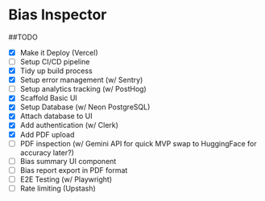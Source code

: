 # Bias Inspector

##TODO

- [x] Make it Deploy (Vercel)
- [ ] Setup CI/CD pipeline
- [x] Tidy up build process
- [x] Setup error management (w/ Sentry)
- [ ] Setup analytics tracking (w/ PostHog)
- [x] Scaffold Basic UI 
- [x] Setup Database (w/ Neon PostgreSQL)
- [x] Attach database to UI
- [x] Add authentication (w/ Clerk)
- [x] Add PDF upload
- [ ] PDF inspection (w/ Gemini API for quick MVP swap to HuggingFace for accuracy later?)
- [ ] Bias summary UI component
- [ ] Bias report export in PDF format
- [ ] E2E Testing (w/ Playwright)
- [ ] Rate limiting (Upstash)